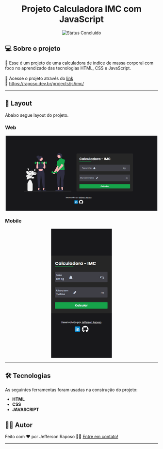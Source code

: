 ##
<h1 align="center">Projeto Calculadora IMC com JavaScript</h1>

<p align="center">
	<img alt="Status Concluído" src="https://img.shields.io/badge/STATUS-CONCLU%C3%8DDO-brightgreen">
</p>

## 💻 Sobre o projeto

📄 Esse é um projeto de uma calculadora de índice de massa corporal com foco no aprendizado das tecnologias HTML, CSS e JavaScript.<br>
<br>🔗 Acesse o projeto através do [link](https://raposo.dev.br/projects/js/imc/) 
<br>🔗 https://raposo.dev.br/projects/js/imc/

---

## 🎨 Layout

Abaixo segue layout do projeto.

### Web

<p align="center" style="display: flex; align-items: flex-start; justify-content: center;">
  <img alt="CalculadoraIMCWeb" title="CalculadoraIMCWeb" src="assets/img/pc.png" width="500px">

### Mobile

<p align="center" style="display: flex; align-items: flex-start; justify-content: center;">
  <img alt="CalculadoraIMCMobile" title="CalculadoraIMCMobile" src="assets/img/cel.png" width="200px">

---


## 🛠 Tecnologias

As seguintes ferramentas foram usadas na construção do projeto:


-   **HTML**
-   **CSS**
-   **JAVASCRIPT**


## 🧙‍♂️ Autor

Feito com ❤️ por Jefferson Raposo 👋🏽 [Entre em contato!](https://www.linkedin.com/in/jefferson-raposo/)

---
